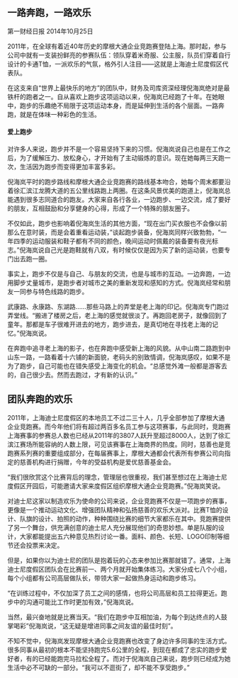 ## 一路奔跑，一路欢乐

第一财经日报 2014年10月25日

2011年，在全球有着近40年历史的摩根大通企业竞跑赛登陆上海。那时起，参与公司中就有一支装扮鲜亮的参赛队伍：领队穿着米奇服、公主服，队员们穿着自行设计的卡通T恤，一派欢乐的气氛，格外引人注目——这就是上海迪士尼度假区代表队。

在这支来自“世界上最快乐的地方”的团队中，财务及司库资深经理倪海岚绝对是最铁杆的跑者之一。自从喜欢上跑步这项运动以来，倪海岚已经跑了十年。在她眼中，跑步的乐趣绝不局限于这项运动本身，而是延伸到生活的各个层面。一路奔跑，就是在体味一种彩色的生活。

#### 爱上跑步

对许多人来说，跑步并不是一个容易坚持下来的习惯。倪海岚说自己也是在工作之后，为了缓解压力、放松身心，才开始有了主动锻炼的意识。现在她每两三天跑一次，生活因为跑步而变得更加丰富多彩。

倪海岚平时的跑步路线和摩根大通企业竞跑赛的路线基本吻合，她每个周末都要沿着徐汇滨江龙腾大道的五公里线路跑上两圈。在这条风景优美的跑道上，倪海岚总能遇到很多志同道合的跑友。大家来自各行各业，一边跑步、一边交流，成了要好的朋友，互相鼓励和分享健身的心得，形成了一个特殊的朋友圈子。

不仅如此，跑步也影响着倪海岚生活的其他方面，“现在出门买衣服也不会像以前那么在意时装，而是会着重看运动装，”谈起跑步装备，倪海岚同样兴致勃勃，“一年四季的运动服装和鞋子都有不同的颜色，晚间运动时佩戴的装备要有夜光标志。”倪海岚说自己光是跑鞋就有八双，有时候仅仅是因为买了新的运动装，也要专门出去跑一圈。

事实上，跑步不仅是与自己、与朋友的交流，也是与城市的互动。一边奔跑，一边用脚步丈量城市，是跑步者对城市之美的重新发现和感知的方式。倪海岚经常和朋友一同参与特色线路的跑步。

武康路、永康路、东湖路……那些马路上的弄堂是老上海的印记。倪海岚专门跑过弄堂线。“搬进了楼房之后，老上海的感觉就很淡了。再跑回老房子，就像回到了童年。那都是车子很难开进去的地方，跑步进去，是真切地在寻找老上海的记忆。”倪海岚说。

在奔跑中追寻老上海的影子，也在奔跑中感受新上海的风貌。从中山南二路跑到中山东一路，一路看着十六铺的新面貌，老码头的别致情调，倪海岚感叹，如果不是为了跑步，自己可能也在错失感受上海变化的机会。“总感觉外滩一般都是游客去的，自己很少去。然而去跑过，才有新的认识。”

## 团队奔跑的欢乐

2011年，上海迪士尼度假区的本地员工不过二三十人，几乎全部参加了摩根大通企业竞跑赛。而今年他们将有超过两百多名员工参与这项赛事，与此同时，竞跑赛上海赛事的参赛总人数也已经从2011年的3807人跃升至超过8000人，达到了徐汇滨江赛场所能容纳的人数上限，可见该赛事在上海商界的热度。同时，慈善也是竞跑赛系列赛的重要组成部分，在每届赛事上，摩根大通都会代表所有参赛公司向指定的慈善机构进行捐赠，今年的受益机构是爱优慈善基金会。

“我们很欣赏这个比赛背后的理念，管理层也很重视，我们甚至想过在上海迪士尼度假区开园后，可能邀请大家来度假区组织摩根大通企业竞跑赛。”倪海岚笑说。

对迪士尼这家以制造欢乐为使命的公司来说，企业竞跑赛不仅是一项跑步的赛事，更像是一个推动运动文化、增强团队精神和弘扬慈善的欢乐大派对。比赛T恤的设计、队旗的设计、拍照的动作，种种围绕比赛的细节大家都乐在其中。竞跑赛提供了另一个舞台，供充满创意的迪士尼人充分展现他们的奇思妙想。单是队服的设计，大家都能提出五六种意见热烈讨论一番。面料、颜色、长短、LOGO印制等细节还会投票来决定。

但是，如果你以为迪士尼的团队是抱着玩的心态来参加比赛那就错了。通常，上海迪士尼度假区团队会在比赛前一、两个月就开始集体练习。大家分成七八个小组，每个小组都有公司高层做队长，带领大家一起做热身运动和跑步练习。

“在训练过程中，不仅加深了员工之间的感情，也将公司高层和员工拉得更近。跑步中的沟通可能比工作时更加有效，”倪海岚说。

当然，最兴奋地就是比赛当天。“我们在跑步中互相加油，为每个到达终点的人鼓掌喝彩”倪海岚说，“这无疑是增进同事之间友谊的最佳时刻”。

不知不觉中，倪海岚发现摩根大通企业竞跑赛也改变了身边许多同事的生活方式。很多同事从最初的根本不能坚持跑完5.6公里的全程，到现在都成了忠实的跑步爱好者，有的已经能跑完马拉松全程了。而对于倪海岚自己来说，跑步则已经成为她生活中必不可缺的一部分。“我可以不逛街了，却不能不享受跑步。”
